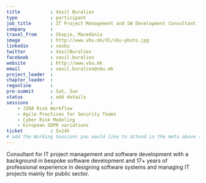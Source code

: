 ```yaml
---
title           : Vasil Buraliev
type            : participant
job_title       : IT Project Management and SW Development Consultant
company         :
travel_from     : Skopje, Macedonia
image           : http://www.vbu.mk/dl/vbu-photo.jpg
linkedin        : vasbu
twitter         : VasilBuraliev
facebook        : vasil.buraliev
website         : http://www.vbu.mk
email           : vasil.buraliev@vbu.mk
project_leader  :
chapter_leader  :
regonline       :
pre-summit      : Sat, Sun
status          : add details
sessions        :
    - JIRA Risk Workflow
    - Agile Practices for Security Teams
    - Cyber Risk Modeling
    - European GDPR variations
ticket          : 5x24h
# add the Working Sessions you would like to attend in the meta above (use the session's title) e.g. sessions (one per line): -Security Playbooks Diagrams -Hackathon Daily Sessions
---
```


Consultant for IT project management and software development with a background in bespoke software development and 17+ years of professional experience in designing software systems and managing IT projects mainly for public sector.
